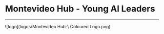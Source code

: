 # Montevideo Hub - Young AI Leaders

----------------

![logo](logos/Montevideo Hub-\ Coloured Logo.png)
